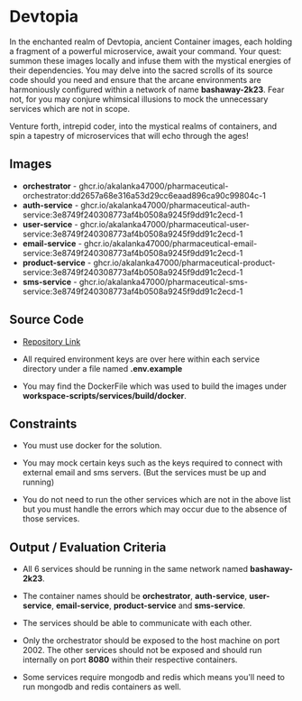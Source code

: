 # Devtopia

In the enchanted realm of Devtopia, ancient Container images, each holding a fragment of a powerful microservice, await your command. Your quest: summon these images locally and infuse them with the mystical energies of their dependencies. You may delve into the sacred scrolls of its source code should you need and ensure that the arcane environments are harmoniously configured within a network of name **bashaway-2k23**. Fear not, for you may conjure whimsical illusions to mock the unnecessary services which are not in scope.

Venture forth, intrepid coder, into the mystical realms of containers, and spin a tapestry of microservices that will echo through the ages!

## Images

- **orchestrator**     -    ghcr.io/akalanka47000/pharmaceutical-orchestrator:dd2657a68e316a53d29cc6eaad896ca90c99804c-1
- **auth-service**     -    ghcr.io/akalanka47000/pharmaceutical-auth-service:3e8749f240308773af4b0508a9245f9dd91c2ecd-1
- **user-service**     -    ghcr.io/akalanka47000/pharmaceutical-user-service:3e8749f240308773af4b0508a9245f9dd91c2ecd-1
- **email-service**    -    ghcr.io/akalanka47000/pharmaceutical-email-service:3e8749f240308773af4b0508a9245f9dd91c2ecd-1
- **product-service**  -    ghcr.io/akalanka47000/pharmaceutical-product-service:3e8749f240308773af4b0508a9245f9dd91c2ecd-1
- **sms-service**      -    ghcr.io/akalanka47000/pharmaceutical-sms-service:3e8749f240308773af4b0508a9245f9dd91c2ecd-1

## Source Code

- [Repository Link](https://github.com/akalanka47000/pharmaceutical)

- All required environment keys are over here within each service directory under a file named **.env.example**

- You may find the DockerFile which was used to build the images under **workspace-scripts/services/build/docker**.


## Constraints

- You must use docker for the solution.

- You may mock certain keys such as the keys required to connect with external email and sms servers. (But the services must be up and running)

- You do not need to run the other services which are not in the above list but you must handle the errors which may occur due to the absence of those services.

## Output / Evaluation Criteria

- All 6 services should be running in the same network named **bashaway-2k23**.

- The container names should be **orchestrator**, **auth-service**, **user-service**, **email-service**, **product-service** and **sms-service**.

- The services should be able to communicate with each other.

- Only the orchestrator should be exposed to the host machine on port 2002. The other services should not be exposed and should run internally on port **8080** within their respective containers.

- Some services require mongodb and redis which means you'll need to run mongodb and redis containers as well.